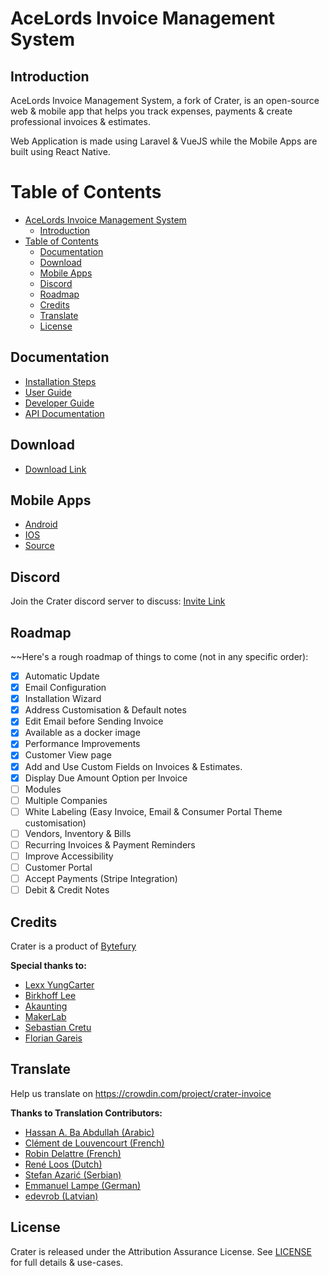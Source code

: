 # AceLords Invoice Management System
## Introduction

AceLords Invoice Management System, a fork of Crater, is an open-source web & 
mobile app that helps you track expenses, payments & create professional invoices 
& estimates.

Web Application is made using Laravel & VueJS while the Mobile Apps are 
built using React Native.

# Table of Contents

- [AceLords Invoice Management System](#acelords-invoice-management-system)
  - [Introduction](#introduction)
- [Table of Contents](#table-of-contents)
  - [Documentation](#documentation)
  - [Download](#download)
  - [Mobile Apps](#mobile-apps)
  - [Discord](#discord)
  - [Roadmap](#roadmap)
  - [Credits](#credits)
  - [Translate](#translate)
  - [License](#license)

## Documentation

- [Installation Steps](https://docs.craterapp.com/installation.html)
- [User Guide](https://docs.craterapp.com/)
- [Developer Guide](https://docs.craterapp.com/developer-guide.html)
- [API Documentation](https://docs.craterapp.com/api-documentation.html)

## Download

- [Download Link](https://craterapp.com/downloads)

## Mobile Apps

- [Android](https://play.google.com/store/apps/details?id=com.craterapp.app)
- [IOS](https://apps.apple.com/app/id1489169767)
- [Source](https://github.com/bytefury/crater-mobile)

## Discord

Join the Crater discord server to discuss:
[Invite Link](https://discord.gg/nyTstm6)

## Roadmap

~~Here's a rough roadmap of things to come (not in any specific order):

- [x] Automatic Update
- [x] Email Configuration
- [x] Installation Wizard
- [x] Address Customisation & Default notes
- [x] Edit Email before Sending Invoice
- [x] Available as a docker image
- [x] Performance Improvements
- [x] Customer View page
- [x] Add and Use Custom Fields on Invoices & Estimates.
- [x] Display Due Amount Option per Invoice
- [ ] Modules
- [ ] Multiple Companies
- [ ] White Labeling (Easy Invoice, Email & Consumer Portal Theme customisation)
- [ ] Vendors, Inventory & Bills
- [ ] Recurring Invoices & Payment Reminders
- [ ] Improve Accessibility
- [ ] Customer Portal
- [ ] Accept Payments (Stripe Integration)
- [ ] Debit & Credit Notes

## Credits

Crater is a product of [Bytefury](https://bytefury.com)

**Special thanks to:**

- [Lexx YungCarter](https://github.com/lexxyungcarter)
- [Birkhoff Lee](https://github.com/BirkhoffLee)
- [Akaunting](https://github.com/akaunting/akaunting)
- [MakerLab](https://github.com/MakerLab-Dev)
- [Sebastian Cretu](https://github.com/sebastiancretu)
- [Florian Gareis](https://github.com/TheZoker)

## Translate

Help us translate on https://crowdin.com/project/crater-invoice

**Thanks to Translation Contributors:**

- [Hassan A. Ba Abdullah (Arabic)](https://github.com/hsnapps)
- [Clément de Louvencourt (French)](https://github.com/PHClement)
- [Robin Delattre (French)](https://github.com/RobinDev)
- [René Loos (Dutch)](https://github.com/Loosie94)
- [Stefan Azarić (Serbian)](https://github.com/azaricstefan)
- [Emmanuel Lampe (German)](https://github.com/rexlManu)
- [edevrob (Latvian)](https://github.com/edevrob)

## License

Crater is released under the Attribution Assurance License.
See [LICENSE](https://craterapp.com/license) for full details & use-cases.
